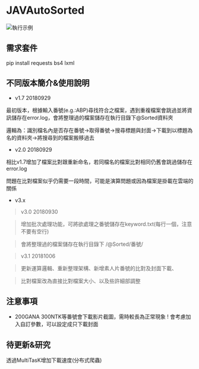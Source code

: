# JAVAutoSorted

![執行示例](https://i.imgur.com/zQCvrT1.png)

## 需求套件
pip install requests bs4 lxml

## 不同版本簡介&使用說明
* v1.7 20180929

最初版本，根據輸入番號(e.g.:ABP)尋找符合之檔案，遇到重複檔案會跳過並將資訊儲存在error.log，會將整理過的檔案儲存在執行目錄下@Sorted資料夾

邏輯為：識別檔名內是否存在番號→取得番號→搜尋標題與封面→下載到以標題為名的資料夾→將搜尋到的檔案搬移過去

* v2.0 20180929

相比v1.7增加了檔案比對跟重新命名，若同檔名的檔案比對相同仍舊會跳過儲存在error.log

問題在比對檔案似乎仍需要一段時間，可能是演算問題或因為檔案是掛載在雲端的關係

* v3.x

> v3.0 20180930

> 增加批次處理功能，可將欲處理之番號儲存在keyword.txt(每行一個，注意不要有空行)

> 會將整理過的檔案儲存在執行目錄下 /@Sorted/番號/ 

> v3.1 20181006

> 更新運算邏輯、重新整理架構、新增素人片番號的比對及封面下載、

> 比對檔案改為直接比對檔案大小、以及些許細部調整

## 注意事項

* 200GANA 300NTK等番號會下載影片截圖，需時較長為正常現象 ! 會考慮加入自訂參數，可以設定成只下載封面

## 待更新&研究

透過MultiTasK增加下載速度(分布式爬蟲)
